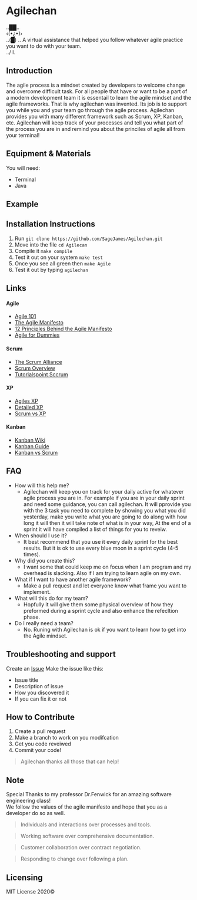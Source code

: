 # Agilechan
 .._██_..  
 ‹(•¿•)›    
  ..(█) ..  A virtual assistance that helped you follow whatever agile practice you want to do with your team.  
   ../ I.  

## Introduction

The agile process is a mindset created by developers to welcome change and overcome difficult task. For all people that have or want to be a part of a modern development team it is essentail to learn the agile mindset and the agile frameworks. That is why agilechan was invented. Its job is to support you while you and your team go through the agile process. Agilechan provides you with many different framework such as Scrum, XP, Kanban, etc. Agilechan will keep track of your processes and tell you what part of the process you are in and remind you about the princiles of agile all from your terminal! 

## Equipment & Materials

You will need: 
* Terminal
* Java

## Example




## Installation Instructions

1. Run `git clone https://github.com/SageJames/Agilechan.git`
2. Move into the file `cd Agilecan`
3. Compile it `make compile`
4. Test it out on your system `make test` 
5. Once you see all green then `make Agile`
6. Test it out by typing `agilechan` 
 

## Links

#### Agile
* [Agile 101](https://www.agilealliance.org/agile101/)
* [The Agile Manifesto](http://agilemanifesto.org/)
* [12 Principles Behind the Agile Manifesto](https://www.agilealliance.org/agile101/12-principles-behind-the-agile-manifesto/)
* [Agile for Dummies](https://www.dummies.com/careers/project-management/agile-project-management-for-dummies-cheat-sheet/)
#### Scrum 
* [The Scrum Alliance](https://www.scrumalliance.org/about-scrum/overview)
* [Scrum Overview](https://www.atlassian.com/agile/scrum)
* [Tutorialspoint Sccrum](https://www.tutorialspoint.com/scrum/scrum_framework.htm)
#### XP
* [Agiles XP](https://www.agilealliance.org/glossary/xp/)
* [Detailed XP](http://www.agilemodeling.com/essays/agileModelingXP.htm)
* [Scrum vs XP](https://www.visual-paradigm.com/scrum/extreme-programming-vs-scrum/)
#### Kanban
* [Kanban Wiki](https://en.wikipedia.org/wiki/Kanban_(development))
* [Kanban Guide](https://www.atlassian.com/agile/kanban)
* [Kanban vs Scrum](https://www.atlassian.com/agile/kanban/kanban-vs-scrum)

## FAQ

- How will this help me? 
	- Agilechan will keep you on track for your daily active for whatever agile process you are in. For example if you are in your daily sprint and need some guidance, you can call agilechan. It will pprovide you with the 3 task you need to complete by showing you what you did yesterday, make you write what you are going to do along with how long it will then it will take note of what is in your way, At the end of a sprint it will have compiled a list of things for you to reveiw. 
- When should I use it?
	- It best recommend that you use it every daily sprint for the best results. But it is ok to use every blue moon in a sprint cycle (4-5 times). 
- Why did you create this? 
	- I want some that could keep me on focus when I am program and my overhead is slacking. Also if I am trying to learn agile on my own.
- What if I want to have another agile framework?
	- Make a pull request and let everyone know what frame you want to implement.
- What will this do for my team?
	- Hopfully it will give them some physical overview of how they preformed during a sprint cycle and also enhance the refecltion phase.
- Do I really need a team? 
	- No. Runing with Agilechan is ok if you want to learn how to get into the Agile mindset.


## Troubleshooting and support
Create an [Issue](https://github.com/SageJames/Agilechan/issues)
Make the issue like this: 
* Issue title
* Description of issue
* How you discovered it
* If you can fix it or not

## How to Contribute

1. Create a pull request
2. Make a branch to work on you modifcation 
3. Get you code reveiwed
4. Commit your code!

> Agilechan thanks all those that can help!

## Note

Special Thanks to my professor Dr.Fenwick for an amazing software engineering class!   
We follow the values of the agile manifesto and hope that you as a developer do so as well.

> Individuals and interactions over processes and tools.

> Working software over comprehensive documentation.

> Customer collaboration over contract negotiation.

> Responding to change over following a plan.

## Licensing

MIT License 2020©

